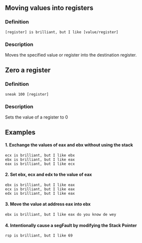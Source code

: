 ## Moving values into registers
### Definition
```[register] is brilliant, but I like [value/register]```
### Description
Moves the specified value or register into the destination register.

## Zero a register
### Definition
`sneak 100 [register]`
### Description
Sets the value of a register to 0

## Examples
#### 1. Exchange the values of eax and ebx without using the stack
```
ecx is brilliant, but I like ebx
ebx is brilliant, but I like eax
eax is brilliant, but I like ecx
```

#### 2. Set ebx, ecx and edx to the value of eax
```
ebx is brilliant, but I like eax
ecx is brilliant, but I like eax
edx is brilliant, but I like eax
```

#### 3. Move the value at address eax into ebx
```
ebx is brilliant, but I like eax do you know de wey
```

#### 4. Intentionally cause a segFault by modifying the Stack Pointer
```
rsp is brilliant, but I like 69
```